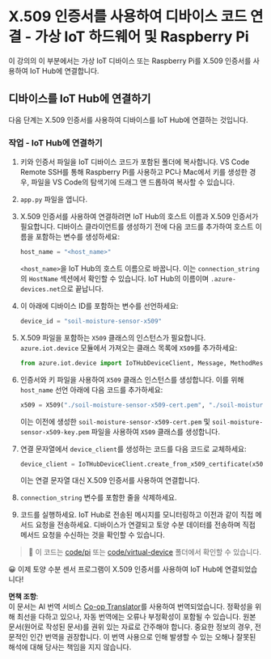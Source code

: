 <!--
CO_OP_TRANSLATOR_METADATA:
{
  "original_hash": "9aea84bcc7520222b0e1c50469d62d6a",
  "translation_date": "2025-08-24T22:57:54+00:00",
  "source_file": "2-farm/lessons/6-keep-your-plant-secure/single-board-computer-x509.md",
  "language_code": "ko"
}
-->
# X.509 인증서를 사용하여 디바이스 코드 연결 - 가상 IoT 하드웨어 및 Raspberry Pi

이 강의의 이 부분에서는 가상 IoT 디바이스 또는 Raspberry Pi를 X.509 인증서를 사용하여 IoT Hub에 연결합니다.

## 디바이스를 IoT Hub에 연결하기

다음 단계는 X.509 인증서를 사용하여 디바이스를 IoT Hub에 연결하는 것입니다.

### 작업 - IoT Hub에 연결하기

1. 키와 인증서 파일을 IoT 디바이스 코드가 포함된 폴더에 복사합니다. VS Code Remote SSH를 통해 Raspberry Pi를 사용하고 PC나 Mac에서 키를 생성한 경우, 파일을 VS Code의 탐색기에 드래그 앤 드롭하여 복사할 수 있습니다.

1. `app.py` 파일을 엽니다.

1. X.509 인증서를 사용하여 연결하려면 IoT Hub의 호스트 이름과 X.509 인증서가 필요합니다. 디바이스 클라이언트를 생성하기 전에 다음 코드를 추가하여 호스트 이름을 포함하는 변수를 생성하세요:

    ```python
    host_name = "<host_name>"
    ```

    `<host_name>`을 IoT Hub의 호스트 이름으로 바꿉니다. 이는 `connection_string`의 `HostName` 섹션에서 확인할 수 있습니다. IoT Hub의 이름이며 `.azure-devices.net`으로 끝납니다.

1. 이 아래에 디바이스 ID를 포함하는 변수를 선언하세요:

    ```python
    device_id = "soil-moisture-sensor-x509"
    ```

1. X.509 파일을 포함하는 `X509` 클래스의 인스턴스가 필요합니다. `azure.iot.device` 모듈에서 가져오는 클래스 목록에 `X509`를 추가하세요:

    ```python
    from azure.iot.device import IoTHubDeviceClient, Message, MethodResponse, X509
    ```

1. 인증서와 키 파일을 사용하여 `X509` 클래스 인스턴스를 생성합니다. 이를 위해 `host_name` 선언 아래에 다음 코드를 추가하세요:

    ```python
    x509 = X509("./soil-moisture-sensor-x509-cert.pem", "./soil-moisture-sensor-x509-key.pem")
    ```

    이는 이전에 생성한 `soil-moisture-sensor-x509-cert.pem` 및 `soil-moisture-sensor-x509-key.pem` 파일을 사용하여 `X509` 클래스를 생성합니다.

1. 연결 문자열에서 `device_client`를 생성하는 코드를 다음 코드로 교체하세요:

    ```python
    device_client = IoTHubDeviceClient.create_from_x509_certificate(x509, host_name, device_id)
    ```

    이는 연결 문자열 대신 X.509 인증서를 사용하여 연결합니다.

1. `connection_string` 변수를 포함한 줄을 삭제하세요.

1. 코드를 실행하세요. IoT Hub로 전송된 메시지를 모니터링하고 이전과 같이 직접 메서드 요청을 전송하세요. 디바이스가 연결되고 토양 수분 데이터를 전송하며 직접 메서드 요청을 수신하는 것을 확인할 수 있습니다.

> 💁 이 코드는 [code/pi](../../../../../2-farm/lessons/6-keep-your-plant-secure/code/pi) 또는 [code/virtual-device](../../../../../2-farm/lessons/6-keep-your-plant-secure/code/virtual-device) 폴더에서 확인할 수 있습니다.

😀 이제 토양 수분 센서 프로그램이 X.509 인증서를 사용하여 IoT Hub에 연결되었습니다!

**면책 조항**:  
이 문서는 AI 번역 서비스 [Co-op Translator](https://github.com/Azure/co-op-translator)를 사용하여 번역되었습니다. 정확성을 위해 최선을 다하고 있으나, 자동 번역에는 오류나 부정확성이 포함될 수 있습니다. 원본 문서(원어로 작성된 문서)를 권위 있는 자료로 간주해야 합니다. 중요한 정보의 경우, 전문적인 인간 번역을 권장합니다. 이 번역 사용으로 인해 발생할 수 있는 오해나 잘못된 해석에 대해 당사는 책임을 지지 않습니다.  